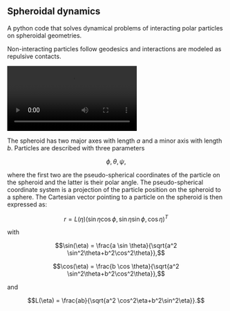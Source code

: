 ## Spheroidal dynamics
A python code that solves dynamical problems of interacting polar particles on spheroidal geometries. 

Non-interacting particles follow geodesics and interactions are modeled as repulsive contacts. 

![](animation/dynamics.mp4)

The spheroid has two major axes with length $a$ and a minor axis with length $b$. Particles are described with three parameters 

$$\phi, \theta, \psi,$$

where the first two are the pseudo-spherical coordinates of the particle on the spheroid and the latter is their polar angle. The pseudo-spherical coordinate system is a projection of the particle position on the spheroid to a sphere. The Cartesian vector pointing to a particle on the spheroid is then expressed as:

$$r = L(\eta) \left( \sin \eta \cos \phi, \sin \eta \sin \phi, \cos \eta \right)^T $$

with


$$\sin(\eta) = \frac{a \sin \theta}{\sqrt{a^2 \sin^2\theta+b^2\cos^2\theta}},$$

$$\cos(\eta) = \frac{b \cos \theta}{\sqrt{a^2 \sin^2\theta+b^2\cos^2\theta}},$$

and

$$L(\eta) = \frac{ab}{\sqrt{a^2 \cos^2\eta+b^2\sin^2\eta}}.$$
